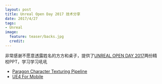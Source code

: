 ```yaml
---
layout: post
title: Unreal Open Day 2017 技术分享
date: 2017/4/27
tags:
- Unreal
image:
  feature: teaser/backs.jpg
  credit: 
---
```


非常感谢不愿意透露姓名的方方和桌子，提供了[UNREAL OPEN DAY 2017](https://www.unrealengine.com/zh-CN/blog/unreal-open-day-2017-china)两份精校PPT，学习学习吼吼

- [Paragon Character Texturing Pipeline](/downloads/ParagonCharacterTexturingPipeline.pptx)
- [UE4 For Mobile](/downloads/UE4ForMobile.pptx)

<!--more-->
